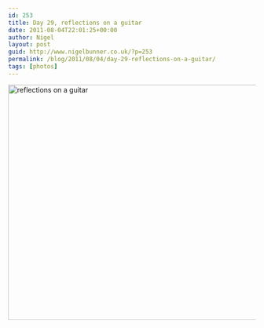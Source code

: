 ```yaml
---
id: 253
title: Day 29, reflections on a guitar
date: 2011-08-04T22:01:25+00:00
author: Nigel
layout: post
guid: http://www.nigelbunner.co.uk/?p=253
permalink: /blog/2011/08/04/day-29-reflections-on-a-guitar/
tags: [photos]
---
```

[<img src="http://farm7.static.flickr.com/6122/6009306199_97fb8735d7_z.jpg" width="640" height="480" alt="reflections on a guitar" />](http://www.flickr.com/photos/icklephotos/6009306199/ "reflections on a guitar by icle fotos, on Flickr")